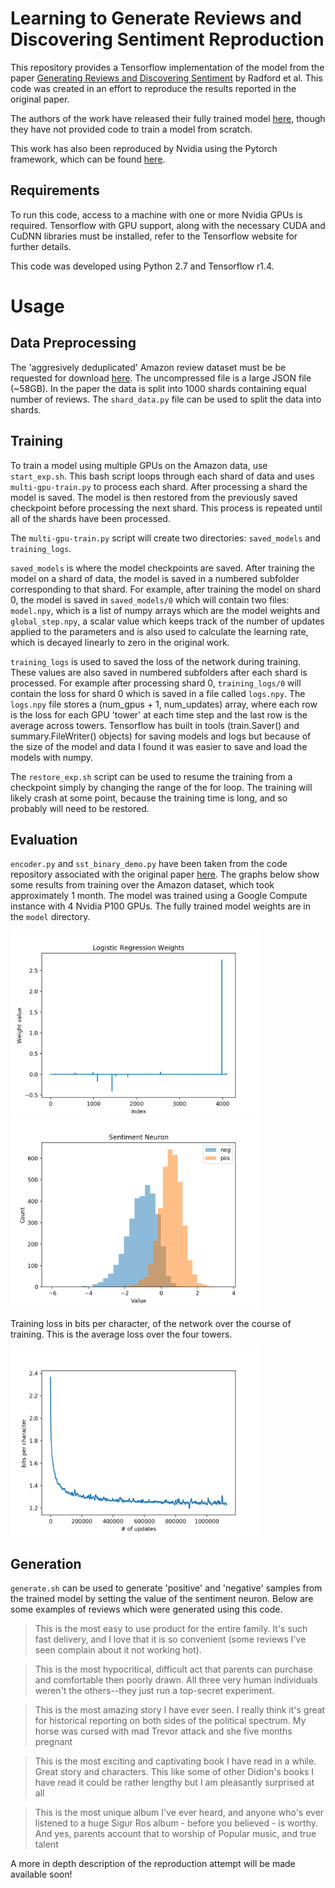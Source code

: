 # Learning to Generate Reviews and Discovering Sentiment Reproduction

This repository provides a Tensorflow implementation of the model from the paper [Generating Reviews and Discovering Sentiment](https://arxiv.org/abs/1704.01444) by Radford et al. This code was created in an effort to reproduce the results reported in the original paper.

The authors of the work have released their fully trained model [here](https://github.com/openai/generating-reviews-discovering-sentiment), though they have not provided code to train a model from scratch.

This work has also been reproduced by Nvidia using the Pytorch framework, which can be found [here](https://github.com/NVIDIA/sentiment-discovery).

## Requirements

To run this code, access to a machine with one or more Nvidia GPUs is required. Tensorflow with GPU support, along with the necessary CUDA and CuDNN libraries must be installed, refer to the Tensorflow website for further details.

This code was developed using Python 2.7 and Tensorflow r1.4.

# Usage

## Data Preprocessing

The 'aggresively deduplicated' Amazon review dataset must be be requested for download [here](http://jmcauley.ucsd.edu/data/amazon/). The uncompressed file is a large JSON file (~58GB). In the paper the data is split into 1000 shards containing equal number of reviews. The `shard_data.py` file can be used to split the data into shards.

## Training

To train a model using multiple GPUs on the Amazon data, use `start_exp.sh`. This bash script loops through each shard of data and uses `multi-gpu-train.py` to process each shard. After processing a shard the model is saved. The model is then restored from the previously saved checkpoint before processing the next shard. This process is repeated until all of the shards have been processed.  

The `multi-gpu-train.py` script will create two directories: `saved_models` and `training_logs`.

`saved_models` is where the model checkpoints are saved. After training the model on a shard of data, the model is saved in a numbered subfolder corresponding to that shard. For example, after training the model on shard 0, the model is saved in `saved_models/0` which will contain two files: `model.npy`, which is a list of numpy arrays which are the model weights and `global_step.npy`, a scalar value which keeps track of the number of updates applied to the parameters and is also used to calculate the learning rate, which is decayed linearly to zero in the original work.

`training_logs` is used to saved the loss of the network during training. These values are also saved in numbered subfolders after each shard is processed. For example after processing shard 0, `training_logs/0` will contain the loss for shard 0 which is saved in a file called `logs.npy`. The `logs.npy` file stores a (num_gpus + 1, num_updates) array, where each row is the loss for each GPU 'tower' at each time step and the last row is the average across towers. Tensorflow has built in tools (train.Saver() and summary.FileWriter() objects) for saving models and logs but because of the size of the model and data I found it was easier to save and load the models with numpy.

The `restore_exp.sh` script can be used to resume the training from a checkpoint simply by changing the range of the for loop. The training will likely crash at some point, because the training time is long, and so probably will need to be restored.

## Evaluation

`encoder.py` and `sst_binary_demo.py` have been taken from the code repository associated with the original paper [here](https://github.com/openai/generating-reviews-discovering-sentiment). The graphs below show some results from training over the Amazon dataset, which took approximately 1 month. The model was trained using a Google Compute instance with 4 Nvidia P100 GPUs. The fully trained model weights are in the `model` directory.

<img src="./images/run2weights.png" style="width: 400px;"/>

<img src="./images/run2hist.png" style="width: 400px;"/>

Training loss in bits per character, of the network over the course of training. This is the average loss over the four towers.

<img src="./images/loss_curve.png" style="width: 400px;"/>

## Generation

`generate.sh` can be used to generate 'positive' and 'negative' samples from the trained model by setting the value of the sentiment neuron. Below are some examples of reviews which were generated using this code.

>This is the most easy to use product for the entire family. It's such fast delivery, and I love that it is so convenient (some reviews I've seen complain about it not working hot).

>This is the most hypocritical, difficult act that parents can purchase and comfortable then poorly drawn. All three very human individuals weren't the others--they just run a top-secret experiment.

>This is the most amazing story I have ever seen.  I really think it's great for historical reporting on both sides of the political spectrum.
 My horse was cursed with mad Trevor attack and she five months pregnant

 >This is the most exciting and captivating book I have read in a while.  Great story and characters.
 This like some of other Didion's books I have read it could be rather lengthy but I am pleasantly surprised at all

 >This is the most unique album I've ever heard, and anyone who's ever listened to a huge Sigur Ros album - before you believed - is worthy. And yes, parents account that to worship of Popular music, and true talent


A more in depth description of the reproduction attempt will be made available soon!

